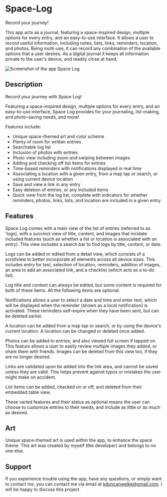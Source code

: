 # Space-Log
Record your journey!

This app acts as a journal, featuring a space-inspired design, multiple options for every entry, and an easy-to-use interface. It allows a user to record useful information, including notes, lists, links, reminders, location, and photos. Being multi-use, it can record any combination of the available options that a user desires. As a digital journal it keeps all information private to the user's device, and readily close at hand.

![Screenshot of the app Space Log](https://i.ibb.co/nRNwg74/Screen-Shot-2020-08-10-at-2-33-20-PM.png)

## Description
Record your journey with Space Log!

Featuring a space-inspired design, multiple options for every entry, and an easy-to-use interface, Space Log provides for your journaling, list-making, and photo-saving needs, and more!

Features include:

* Unique space-themed art and color scheme
* Plenty of room for written entries
* Searchable log list
* Inclusion of photos with entries
* Photo view including zoom and swiping between images
* Adding and checking off list items for entries
* Time-based reminders with notifications displayed in real time
* Associating a location with a given entry, from a map tap or search, or using current device location
* Save and view a link in any entry
* Easy deletion of entries, or any included items
* Quick view from the log list, complete with indicators for whether reminders, photos, links, lists, and location are included in a given entry

## Features
Space Log comes with a main view of the list of entries (referred to as 'logs), with a succinct view of title, content, and images that incidate included features (such as whether a list or location is associated with an entry). This view includes a search bar to find logs by title, content, or date.

Logs can be added or edited from a detail view, which consists of a scrollview to better incorporate all elements across all device sizes. This includes entry for text, selection of location, reminders, addition of images, an area to add an associated link, and a checklist (which acts as a to-do list). 

Log title and content can always be edited, but some content is required for both of these items. All the following items are optional.

Notifications allows a user to select a date and time and enter text, which will be displayed when the reminder (shown as a local notification) is activated. These reminders self-expire when they have been sent, but can be deleted earlier. 

A location can be added from a map tap or search, or by using the device's current location. A location can be changed or deleted once added.  

Photos can be added to entries, and also viewed full screen if tapped on. This feature allows a user to easily review multiple images they added, or share them with friends. Images can be deleted from this view too, if they are no longer desired.

Links are validated upon be added into the link area, and cannot be saved unless they are valid. This helps prevent against typos or mistakes the user might make on accident.

List items can be added, checked on or off, and deleted from their embedded table view. 

These varied features and their status as optional means the user can choose to customize entries to their needs, and include as little or as much as desired.

## Art
Unique space-themed art is used within the app, to enhance the space theme. This art was created by myself (the developer) and belongs to no one else.

## Support
If you experience trouble using the app, have any questions, or simply want to contact me, you can contact me via email at kduncanwelke@gmail.com. I will be happy to discuss this project.
